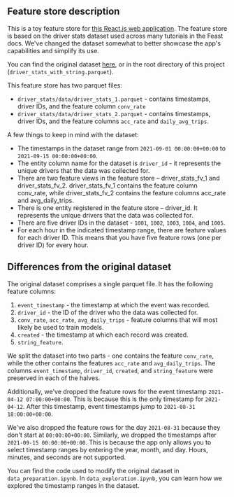 ## Feature store description
This is a toy feature store for [this React.js web application](https://github.com/tavetisyan95/feast_web_app). The feature store is based on the driver stats dataset used across many tutorials in the Feast docs. We've changed the dataset somewhat to better showcase the app's capabilities and simplify its use.

You can find the original dataset [here](https://github.com/feast-dev/feast-demo), or in the root directory of this project (`driver_stats_with_string.parquet`).

This feature store has two parquet files:

- `driver_stats/data/driver_stats_1.parquet` - contains timestamps, driver IDs, and the feature column `conv_rate`
- `driver_stats/data/driver_stats_2.parquet` - contains timestamps, driver IDs, and the feature columns `acc_rate` and `daily_avg_trips`.

A few things to keep in mind with the dataset:

- The timestamps in the dataset range from `2021-09-01 00:00:00+00:00` to `2021-09-15 00:00:00+00:00`. 
- The entity column name for the dataset is `driver_id` - it represents the unique drivers that the data was collected for.
- There are two feature views in the feature store – driver_stats_fv_1 and driver_stats_fv_2. driver_stats_fv_1 contains the feature column conv_rate, while driver_stats_fv_2 contains the feature columns acc_rate and avg_daily_trips.
- There is one entity registered in the feature store – driver_id. It represents the unique drivers that the data was collected for.
- There are five driver IDs in the dataset - `1001`, `1002`, `1003`, `1004`, and `1005`.
- For each hour in the indicated timestamp range, there are feature values for each driver ID. This means that you have five feature rows (one per driver ID) for every hour.


## Differences from the original dataset
The original dataset comprises a single parquet file. It has the following feature columns:

1. `event_timestamp` - the timestamp at which the event was recorded.
2. `driver_id` - the ID of the driver who the data was collected for.
3. `conv_rate`, `acc_rate`, `avg_daily_trips` - feature columns that will most likely be used to train models.
4. `created` - the timestamp at which each record was created.
5. `string_feature`.


We split the dataset into two parts - one contains the feature `conv_rate`, while the other contains the features `acc_rate` and `avg_daily_trips`. The columns `event_timestamp`, `driver_id`, `created`, and `string_feature` were preserved in each of the halves.

Additionally, we've dropped the feature rows for the event timestamp `2021-04-12 07:00:00+00:00`. This is because this is the only timestamp for `2021-04-12`. After this timestamp, event timestamps jump to `2021-08-31 18:00:00+00:00`.

We've also dropped the feature rows for the day `2021-08-31` because they don't start at `00:00:00+00:00`. Similarly, we dropped the timestamps after `2021-09-15 00:00:00+00:00`. This is because the app only allows you to select timestamp ranges by entering the year, month, and day. Hours, minutes, and seconds are not supported.

You can find the code used to modify the original dataset in `data_preparation.ipynb`. In `data_exploration.ipynb`, you can learn how we explored the timestamp ranges in the dataset.